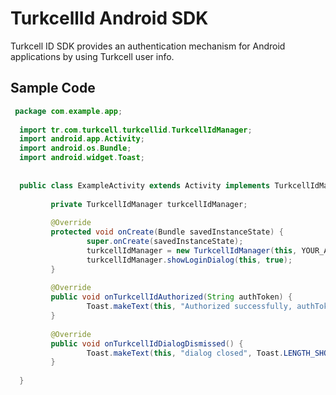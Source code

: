TurkcellId Android SDK
======================

Turkcell ID SDK provides an authentication mechanism for Android applications by using Turkcell user info.

## Sample Code

```java 
 package com.example.app;
 
  import tr.com.turkcell.turkcellid.TurkcellIdManager;
  import android.app.Activity;
  import android.os.Bundle;
  import android.widget.Toast;
 
 
  public class ExampleActivity extends Activity implements TurkcellIdManager.TurkcellIdListener {
 
         private TurkcellIdManager turkcellIdManager;
 
         @Override
         protected void onCreate(Bundle savedInstanceState) {
                 super.onCreate(savedInstanceState);
                 turkcellIdManager = new TurkcellIdManager(this, YOUR_APPLICATION_ID);
                 turkcellIdManager.showLoginDialog(this, true);
         }
 
         @Override
         public void onTurkcellIdAuthorized(String authToken) {
                 Toast.makeText(this, "Authorized successfully, authToken: " + authToken, Toast.LENGTH_LONG).show();
         }
 
         @Override
         public void onTurkcellIdDialogDismissed() {
                 Toast.makeText(this, "dialog closed", Toast.LENGTH_SHORT).show();
         }
 
  }
```

